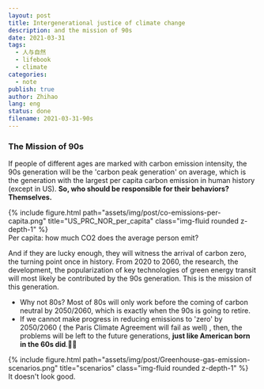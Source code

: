 ```yaml
---
layout: post
title: Intergenerational justice of climate change
description: and the mission of 90s
date: 2021-03-31
tags:
  - 人与自然
  - lifebook
  - climate
categories:
  - note
publish: true
author: Zhihao
lang: eng
status: done
filename: 2021-03-31-90s
---
```



### The Mission of 90s

If people of different ages are marked with carbon emission intensity, the 90s generation will be the 'carbon peak generation' on average, which is the generation with the largest per capita carbon emission in human history (except in US). **So, who should be responsible for their behaviors? Themselves.**


<div class="row">
    <div class="col-sm mt-3 mt-md-0">
        {% include figure.html path="assets/img/post/co-emissions-per-capita.png" title="US_PRC_NOR_per_capita" class="img-fluid rounded z-depth-1" %}
    </div>
</div>
<div class="caption">
    Per capita: how much CO2 does the average person emit?
</div>


And if they are lucky enough, they will witness the arrival of carbon zero, the turning point once in history. From 2020 to 2060, the research, the development, the popularization of key technologies of green energy transit will most likely be contributed by the 90s generation. This is the mission of this generation.

- Why not 80s? Most of 80s will only work before the coming of carbon neutral by 2050/2060, which is exactly when the 90s is going to retire.
- If we cannot make progress in reducing emissions to 'zero' by 2050/2060 ( the Paris Climate Agreement will fail as well) , then, the problems will be left to the future generations, **just like American born in the 60s did**.🤷‍♂️


<div class="row">
    <div class="col-sm mt-3 mt-md-0">
        {% include figure.html path="assets/img/post/Greenhouse-gas-emission-scenarios.png" title="scenarios" class="img-fluid rounded z-depth-1" %}
    </div>
</div>
<div class="caption">
    It doesn't look good.
</div>

